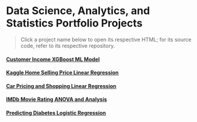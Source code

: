 # Data Science, Analytics, and Statistics Portfolio Projects
> Click a project name below to open its respective HTML; for its source code, refer to its respective repository.

#### [Customer Income XGBoost ML Model](https://github.com/GavinSouth/demo_portfolio_projects/blob/main/predicting_customer_income_xgboost.pdf)

#### [Kaggle Home Selling Price Linear Regression](https://htmlpreview.github.io/?https://raw.githubusercontent.com/GavinSouth/demo_portfolio_projects/main/home_prices_linear_regression.html)

#### [Car Pricing and Shopping Linear Regression](https://htmlpreview.github.io/?https://raw.githubusercontent.com/GavinSouth/demo_portfolio_projects/main/car_valuation_linear_regression.html)

#### [IMDb Movie Rating ANOVA and Analysis](https://htmlpreview.github.io/?https://raw.githubusercontent.com/GavinSouth/demo_portfolio_projects/main/IMDbAnalysi.html)

#### [Predicting Diabetes Logistic Regression](https://htmlpreview.github.io/?https://raw.githubusercontent.com/GavinSouth/demo_portfolio_projects/main/diabetes_logistic_regression.html)
